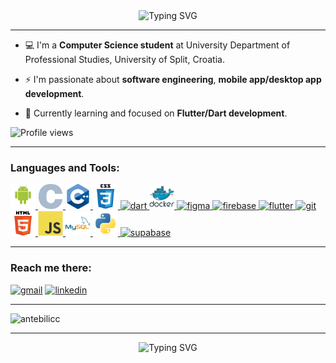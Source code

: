 <div align="center">
  <img src="https://readme-typing-svg.herokuapp.com?font=Poppins&size=35&duration=4000&pause=1000&color=FFFFFF&center=true&vCenter=true&random=false&width=500&height=70&lines=Hi+%F0%9F%91%8B%2C+I'm+Ante+Bilić" alt="Typing SVG" />
</div>
<hr></hr>

- 💻 I'm a **Computer Science student** at University Department of Professional Studies, University of Split, Croatia.
  
- ⚡ I'm passionate about **software engineering**, **mobile app/desktop app development**.  

- 📱 Currently learning and focused on  **Flutter/Dart development**.

![Profile views](https://komarev.com/ghpvc/?username=antebilicc&color=blue&style=for-the-badge&label=Profile+Views)

<hr></hr>
<h3 align="left">Languages and Tools:</h3>

<p align="left">
  <a href="https://developer.android.com" target="_blank" rel="noreferrer"> <img src="https://raw.githubusercontent.com/devicons/devicon/master/icons/android/android-original-wordmark.svg" alt="android" width="40" height="40"/> </a>
  <a href="https://www.cprogramming.com/" target="_blank" rel="noreferrer"> <img src="https://raw.githubusercontent.com/devicons/devicon/master/icons/c/c-original.svg" alt="c" width="40" height="40"/> </a> 
  <a href="https://www.w3schools.com/cpp/" target="_blank" rel="noreferrer"> <img src="https://raw.githubusercontent.com/devicons/devicon/master/icons/cplusplus/cplusplus-original.svg" alt="cplusplus" width="40" height="40"/> </a> 
  <a href="https://www.w3schools.com/css/" target="_blank" rel="noreferrer"> <img src="https://raw.githubusercontent.com/devicons/devicon/master/icons/css3/css3-original-wordmark.svg" alt="css3" width="40" height="40"/> </a> 
  <a href="https://dart.dev" target="_blank" rel="noreferrer"> <img src="https://www.vectorlogo.zone/logos/dartlang/dartlang-icon.svg" alt="dart" width="40" height="40"/> </a> 
  <a href="https://www.docker.com/" target="_blank" rel="noreferrer"> <img src="https://raw.githubusercontent.com/devicons/devicon/master/icons/docker/docker-original-wordmark.svg" alt="docker" width="40" height="40"/> </a>
  <a href="https://www.figma.com/" target="_blank" rel="noreferrer"> <img src="https://www.vectorlogo.zone/logos/figma/figma-icon.svg" alt="figma" width="40" height="40"/> </a> 
  <a href="https://firebase.google.com/" target="_blank" rel="noreferrer"> <img src="https://www.vectorlogo.zone/logos/firebase/firebase-icon.svg" alt="firebase" width="40" height="40"/> </a> 
  <a href="https://flutter.dev" target="_blank" rel="noreferrer"> <img src="https://www.vectorlogo.zone/logos/flutterio/flutterio-icon.svg" alt="flutter" width="40" height="40"/> </a> 
  <a href="https://git-scm.com/" target="_blank" rel="noreferrer"> <img src="https://www.vectorlogo.zone/logos/git-scm/git-scm-icon.svg" alt="git" width="40" height="40"/> </a> 
  <a href="https://www.w3.org/html/" target="_blank" rel="noreferrer"> <img src="https://raw.githubusercontent.com/devicons/devicon/master/icons/html5/html5-original-wordmark.svg" alt="html5" width="40" height="40"/> </a> 
  <a href="https://developer.mozilla.org/en-US/docs/Web/JavaScript" target="_blank" rel="noreferrer"> <img src="https://raw.githubusercontent.com/devicons/devicon/master/icons/javascript/javascript-original.svg" alt="javascript" width="40" height="40"/> </a> 
  <a href="https://www.mysql.com/" target="_blank" rel="noreferrer"> <img src="https://raw.githubusercontent.com/devicons/devicon/master/icons/mysql/mysql-original-wordmark.svg" alt="mysql" width="40" height="40"/> </a> 
  <a href="https://www.python.org" target="_blank" rel="noreferrer"> <img src="https://raw.githubusercontent.com/devicons/devicon/master/icons/python/python-original.svg" alt="python" width="40" height="40"/> </a>
  <a href="https://supabase.com" target="_blank" rel="noreferrer"> <img src="https://www.vectorlogo.zone/logos/supabase/supabase-icon.svg" alt="supabase" width="40" height="40"/> </a>
</p>

<hr></hr>
<h3 align="left">Reach me there:</h3>
<p>
  <a href="mailto:abili.poslovni@gmail.com"> <img src="https://upload.wikimedia.org/wikipedia/commons/7/7e/Gmail_icon_(2020).svg" alt="gmail" width="40" height="40"/></a>
  <a href="https://www.linkedin.com/in/antebilicc/" target="_blank" rel="noreferrer"><img src="https://cdn.jsdelivr.net/gh/devicons/devicon/icons/linkedin/linkedin-original.svg" alt="linkedin" width="40" height="40"/></a>
</p>
<hr></hr>
<p><img align="left" src="https://github-readme-stats.vercel.app/api/top-langs?username=antebilicc&show_icons=true&locale=en&layout=compact&theme=tokyonight" alt="antebilicc" /></p>

<br clear="left"/>
<hr></hr>
<div align="center">
  <img src="https://readme-typing-svg.herokuapp.com?font=Poppins&size=35&duration=4000&pause=1000&color=FFFFFF&center=true&vCenter=true&random=false&width=500&height=70&lines=%F0%9F%91%8B+Thanks+for+visiting!+%F0%9F%91%8B" alt="Typing SVG" />
</div>
